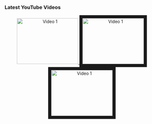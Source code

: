 ### Latest YouTube Videos
<p align="center">
  <a href="https://www.youtube.com/watch?v=7AazC6_3BmE" target="_blank">
    <img src="http://img.youtube.com/vi/7AazC6_3BmE/0.jpg" alt="Video 1" width="200" height="150" style="border:"10"" />
  </a>

  <a href="https://www.youtube.com/watch?v=gtR1mf1Blqg" target="_blank">
    <img src="http://img.youtube.com/vi/gtR1mf1Blqg/0.jpg" alt="Video 1" width="200" height="150" border="10" />
  </a>

  <a href="https://www.youtube.com/watch?v=UMXkHRZI8VE" target="_blank">
    <img src="http://img.youtube.com/vi/UMXkHRZI8VE/0.jpg" alt="Video 1" width="200" height="150" border="10" />
  </a>
</p>
